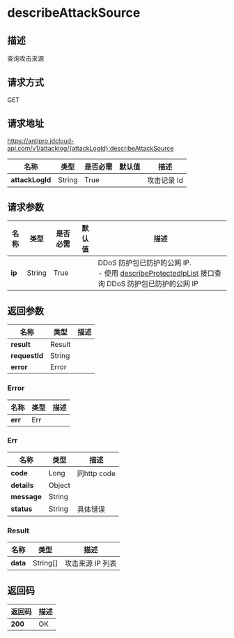 # describeAttackSource


## 描述
查询攻击来源

## 请求方式
GET

## 请求地址
https://antipro.jdcloud-api.com/v1/attacklog/{attackLogId}:describeAttackSource

|名称|类型|是否必需|默认值|描述|
|---|---|---|---|---|
|**attackLogId**|String|True| |攻击记录 Id|

## 请求参数
|名称|类型|是否必需|默认值|描述|
|---|---|---|---|---|
|**ip**|String|True| |DDoS 防护包已防护的公网 IP. <br>- 使用 <a href='http://docs.jdcloud.com/anti-ddos-protection-package/api/describeprotectediplist'>describeProtectedIpList</a> 接口查询 DDoS 防护包已防护的公网 IP|


## 返回参数
|名称|类型|描述|
|---|---|---|
|**result**|Result| |
|**requestId**|String| |
|**error**|Error| |

### Error
|名称|类型|描述|
|---|---|---|
|**err**|Err| |
### Err
|名称|类型|描述|
|---|---|---|
|**code**|Long|同http code|
|**details**|Object| |
|**message**|String| |
|**status**|String|具体错误|
### Result
|名称|类型|描述|
|---|---|---|
|**data**|String[]|攻击来源 IP 列表|

## 返回码
|返回码|描述|
|---|---|
|**200**|OK|
